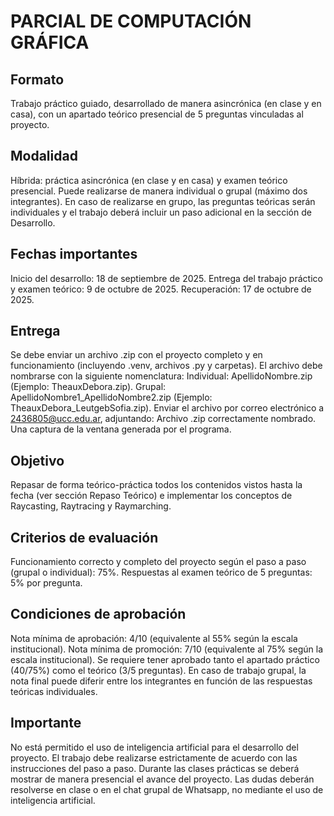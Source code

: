 # PARCIAL DE COMPUTACIÓN GRÁFICA

## Formato
Trabajo práctico guiado, desarrollado de manera asincrónica (en clase y en casa), con un apartado teórico presencial de 5 preguntas vinculadas al proyecto.

## Modalidad 
Híbrida: práctica asincrónica (en clase y en casa) y examen teórico presencial.
Puede realizarse de manera individual o grupal (máximo dos integrantes). En caso de realizarse en grupo, las preguntas teóricas serán individuales y el trabajo deberá incluir un paso adicional en la sección de Desarrollo.

## Fechas importantes
Inicio del desarrollo: 18 de septiembre de 2025.
Entrega del trabajo práctico y examen teórico: 9 de octubre de 2025.
Recuperación: 17 de octubre de 2025.

## Entrega
Se debe enviar un archivo .zip con el proyecto completo y en funcionamiento (incluyendo .venv, archivos .py y carpetas).
El archivo debe nombrarse con la siguiente nomenclatura:
Individual: ApellidoNombre.zip (Ejemplo: TheauxDebora.zip).
Grupal: ApellidoNombre1_ApellidoNombre2.zip (Ejemplo: TheauxDebora_LeutgebSofia.zip).
Enviar el archivo por correo electrónico a 2436805@ucc.edu.ar, adjuntando:
Archivo .zip correctamente nombrado.
Una captura de la ventana generada por el programa.

## Objetivo
Repasar de forma teórico-práctica todos los contenidos vistos hasta la fecha (ver sección Repaso Teórico) e implementar los conceptos de Raycasting, Raytracing y Raymarching.

## Criterios de evaluación
Funcionamiento correcto y completo del proyecto según el paso a paso (grupal o individual): 75%.
Respuestas al examen teórico de 5 preguntas: 5% por pregunta.

## Condiciones de aprobación
Nota mínima de aprobación: 4/10 (equivalente al 55% según la escala institucional).
Nota mínima de promoción: 7/10 (equivalente al 75% según la escala institucional).
Se requiere tener aprobado tanto el apartado práctico (40/75%) como el teórico (3/5 preguntas).
En caso de trabajo grupal, la nota final puede diferir entre los integrantes en función de las respuestas teóricas individuales.

## Importante
No está permitido el uso de inteligencia artificial para el desarrollo del proyecto.
El trabajo debe realizarse estrictamente de acuerdo con las instrucciones del paso a paso.
Durante las clases prácticas se deberá mostrar de manera presencial el avance del proyecto.
Las dudas deberán resolverse en clase o en el chat grupal de Whatsapp, no mediante el uso de inteligencia artificial.
